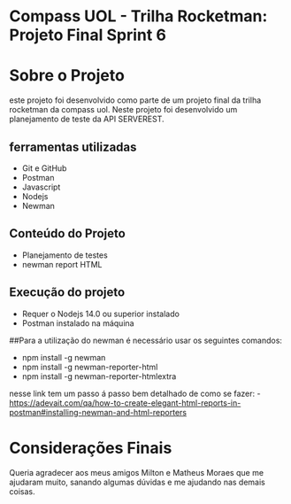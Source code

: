 # Compass UOL - Trilha Rocketman: Projeto Final Sprint 6

# Sobre o Projeto

este projeto foi desenvolvido como parte de um projeto final da trilha rocketman da compass uol. Neste projeto foi desenvolvido um planejamento de teste da API SERVEREST.

## ferramentas utilizadas
- Git e GitHub
- Postman
- Javascript
- Nodejs
- Newman

## Conteúdo do Projeto 

- Planejamento de testes
- newman report HTML



## Execução do projeto

- Requer o Nodejs 14.0 ou superior instalado
- Postman instalado na máquina

##Para a utilização do newman é necessário usar os seguintes comandos:

- npm install -g newman
- npm install -g newman-reporter-html
- npm install -g newman-reporter-htmlextra

nesse link tem um passo á passo bem detalhado de como se fazer:
-https://adevait.com/qa/how-to-create-elegant-html-reports-in-postman#installing-newman-and-html-reporters

# Considerações Finais

Queria agradecer aos meus amigos Milton e Matheus Moraes que me ajudaram muito, sanando algumas dúvidas e me ajudando nas demais coisas.